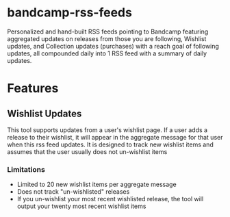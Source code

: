 # bandcamp-rss-feeds
Personalized and hand-built RSS feeds pointing to Bandcamp featuring aggregated updates on releases from those you are following, Wishlist updates, and Collection updates (purchases) with a reach goal of following updates, all compounded daily into 1 RSS feed with a summary of daily updates.

# Features

## Wishlist Updates
This tool supports updates from a user's wishlist page. If a user adds a release to their wishlist, it will appear in the aggregate message for that user when this rss feed updates. It is designed to track new wishlist items and assumes that the user usually does not un-wishlist items

### Limitations
- Limited to 20 new wishlist items per aggregate message
- Does not track "un-wishlisted" releases
- If you un-wishlist your most recent wishlisted release, the tool will output your twenty most recent wishlist items